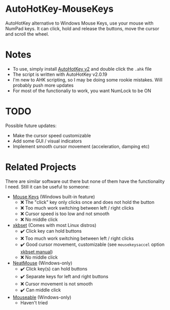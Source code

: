 # AutoHotKey-MouseKeys
AutoHotKey alternative to Windows Mouse Keys, use your mouse with NumPad keys. It can click, hold and release the buttons, move the cursor and scroll the wheel.

# Notes
- To use, simply install [AutoHotKey v2](https://autohotkey.com/download/ahk-v2.exe) and double click the `.ahk` file
- The script is written with AutoHotKey v2.0.19
- I'm new to AHK scripting, so I may be doing some rookie mistakes. Will probably push more updates
- For most of the functionaliy to work, you want NumLock to be ON

# TODO
Possible future updates:
- Make the cursor speed customizable
- Add some GUI / visual indicators
- Implement smooth cursor movement (acceleration, damping etc)

# Related Projects
There are similar software out there but none of them have the functionality I need. Still it can be useful to someone:
- [Mouse Keys](https://support.microsoft.com/en-us/windows/use-mouse-keys-to-move-the-mouse-pointer-9e0c72c8-b882-7918-8e7b-391fd62adf33) (Windows built-in feature)
  - ❌ The "click" key only clicks once and does not hold the button
  - ❌ Too much work switching between left / right clicks
  - ❌ Cursor speed is too low and not smooth
  - ❌ No middle click
- [xkbset](https://askubuntu.com/questions/68807/how-can-i-configure-mousekeys) (Comes with most Linux distros)
  - ✔️ Click key can hold buttons
  - ❌ Too much work switching between left / right clicks
  - ✔️ Good cursor movement, customizable (see `mousekeysaccel` option [xkbset manual](https://manpages.ubuntu.com/manpages/bionic/man1/xkbset.1.html))
  - ❌ No middle click
- [NeatMouse](https://github.com/neatdecisions/neatmouse/) (Windows-only)
  - ✔️ Click key(s) can hold buttons
  - ✔️ Separate keys for left and right buttons
  - ❌ Cursor movement is not smooth
  - ✔️ Can middle click
- [Mouseable](https://github.com/wirekang/mouseable/) (Windows-only)
  - Haven't tried
  
